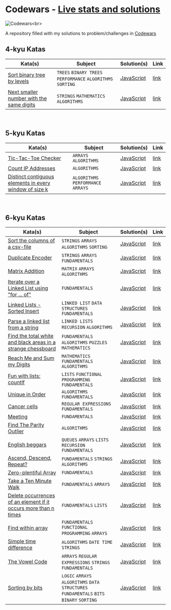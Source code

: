 # Codewars - [Live stats and solutions](https://www.codewars.com/users/juleanrod/stats)

![Codewars](https://github.r2v.ch/codewars?user=juleanrod&stroke=rgb(72,209,141))<br>

A repository filled with my solutions to problem/challenges in [Codewars](https://www.codewar.com)
<br>

## 4-kyu Katas
| Kata(s) | Subject | Solution(s) | Link |
|--|--|--|--|
| [Sort binary tree by levels](https://github.com/juleanrod/codewars/tree/main/javascript/4-kyu) | `TREES` `BINARY TREES` `PERFORMANCE` `ALGORITHMS` `SORTING` | [JavaScript](https://github.com/juleanrod/codewars/blob/main/javascript/4-kyu/sortBinaryTreebyLeves.js) | [link](https://www.codewars.com/kata/52bef5e3588c56132c0003bc) |
| [Next smaller number with the same digits](https://github.com/juleanrod/codewars/tree/main/javascript/4-kyu) | `STRINGS` `MATHEMATICS` `ALGORITHMS`| [JavaScript](https://github.com/juleanrod/codewars/blob/main/javascript/4-kyu/NextSmaller.js) | [link](https://www.codewars.com/kata/5659c6d896bc135c4c00021e) |

<br>

## 5-kyu Katas
| Kata(s) | Subject | Solution(s) | Link |
|--|--|--|--|
| [Tic-Tac-Toe Checker](https://github.com/juleanrod/codewars/tree/main/javascript/5-kyu) | `ARRAYS` `ALGORITHMS` | [JavaScript](https://github.com/juleanrod/codewars/blob/main/javascript/5-kyu/ticTacToe.js) | [link](https://www.codewars.com/kata/525caa5c1bf619d28c000335) |
| [Count IP Addresses](https://github.com/juleanrod/codewars/tree/main/javascript/5-kyu) | `ALGORITHMS` | [JavaScript](https://github.com/juleanrod/codewars/blob/main/javascript/5-kyu/CountIPAddresses.js) | [link](https://www.codewars.com/kata/526989a41034285187000de4) |
| [Distinct contiguous elements in every window of size k](https://github.com/juleanrod/codewars/tree/main/javascript/5-kyu) | `ALGORITHMS` `PERFORMANCE` `ARRAYS` | [JavaScript](https://github.com/juleanrod/codewars/blob/main/javascript/5-kyu/countContiguousDistinct.js) | [link](https://www.codewars.com/kata/5945f0c207693bc53100006b) |

<br>

## 6-kyu Katas
| Kata(s) | Subject | Solution(s) | Link |
|--|--|--|--|
| [Sort the columns of a csv-file](https://github.com/juleanrod/codewars/tree/main/javascript/6-kyu) | `STRINGS` `ARRAYS` `ALGORITHMS` `SORTING` | [JavaScript](https://github.com/juleanrod/codewars/blob/main/javascript/6-kyu/sortColumnsCSVFile.js) | [link](https://www.codewars.com/kata/57f7f71a7b992e699400013f) |
| [Duplicate Encoder](https://github.com/juleanrod/codewars/tree/main/javascript/6-kyu) | `STRINGS` `ARRAYS` `FUNDAMENTALS` | [JavaScript](https://github.com/juleanrod/codewars/blob/main/javascript/6-kyu/duplicateEncoder.js) | [link](https://www.codewars.com/kata/54b42f9314d9229fd6000d9c) |
| [Matrix Addition](https://github.com/juleanrod/codewars/tree/main/javascript/6-kyu) | `MATRIX` `ARRAYS` `ALGORITHMS` | [JavaScript](https://github.com/juleanrod/codewars/blob/main/javascript/6-kyu/matrixAddition.js) | [link](https://www.codewars.com/kata/526233aefd4764272800036f) |
| [Iterate over a Linked List using "for ... of"](https://github.com/juleanrod/codewars/tree/main/javascript/6-kyu) | `FUNDAMENTALS` | [JavaScript](https://github.com/juleanrod/codewars/blob/main/javascript/6-kyu/linkedListIterator.js) | [link](https://www.codewars.com/kata/5a0928398ba914ca6b00002b) |
| [Linked Lists - Sorted Insert](https://github.com/juleanrod/codewars/tree/main/javascript/6-kyu) | `LINKED LIST` `DATA STRUCTURES` `FUNDAMENTALS` | [JavaScript](https://github.com/juleanrod/codewars/blob/main/javascript/6-kyu/LinkedListSortedInsert.js) | [link](https://www.codewars.com/kata/55cc33e97259667a08000044) |
| [Parse a linked list from a string](https://github.com/juleanrod/codewars/tree/main/javascript/6-kyu) | `LINKED LISTS` `RECURSION` `ALGORITHMS` | [JavaScript](https://github.com/juleanrod/codewars/blob/main/javascript/6-kyu/StringToLinkedList.js) | [link](https://www.codewars.com/kata/582c5382f000e535100001a7) |
| [Find the total white and black areas in a strange chessboard](https://github.com/juleanrod/codewars/tree/main/javascript/6-kyu) | `FUNDAMENTALS` `ALGORITHMS` `PUZZLES` `MATHEMATICS` | [JavaScript](https://github.com/juleanrod/codewars/blob/main/javascript/6-kyu/BlackAndWhiteArea.js) | [link](https://www.codewars.com/kata/6262f9f7afc4729d8f5bef48) |
| [Reach Me and Sum my Digits](https://github.com/juleanrod/codewars/tree/main/javascript/6-kyu) | `MATHEMATICS` `FUNDAMENTALS` `ALGORITHMS` | [JavaScript](https://github.com/juleanrod/codewars/blob/main/javascript/6-kyu/SumMyDigits.js) | [link](https://www.codewars.com/kata/55ffb44050558fdb200000a4) |
| [Fun with lists: countlf](https://github.com/juleanrod/codewars/tree/main/javascript/6-kyu) | `LISTS` `FUNCTIONAL PROGRAMMING` `FUNDAMENTALS`| [JavaScript](https://github.com/juleanrod/codewars/blob/main/javascript/6-kyu/FunWithLists.js) | [link](https://www.codewars.com/kata/5819081d056d4bdd410004f8) |
| [Unique in Order](https://github.com/juleanrod/codewars/tree/main/javascript/6-kyu) | `ALGORITHMS` `FUNDAMENTALS` | [JavaScript](https://github.com/juleanrod/codewars/blob/main/javascript/6-kyu/uniqueInOrder.js) | [link](https://www.codewars.com/kata/54e6533c92449cc251001667) |
| [Cancer cells](https://github.com/juleanrod/codewars/tree/main/javascript/6-kyu) | `REGULAR EXPRESSIONS` `FUNDAMENTALS` | [JavaScript](https://github.com/juleanrod/codewars/blob/main/javascript/6-kyu/cutCancerCells.js) | [link](https://www.codewars.com/kata/5931614bb2f657c18c0001c3) |
| [Meeting](https://github.com/juleanrod/codewars/tree/main/javascript/6-kyu) | `FUNDAMENTALS` | [JavaScript](https://github.com/juleanrod/codewars/blob/main/javascript/6-kyu/meeting.js) | [link](https://www.codewars.com/kata/59df2f8f08c6cec835000012) |
| [Find The Parity Outlier](https://github.com/juleanrod/codewars/tree/main/javascript/6-kyu) | `ALGORITHMS` | [JavaScript](https://github.com/juleanrod/codewars/blob/main/javascript/6-kyu/findOutlier.js) | [link](https://www.codewars.com/kata/5526fc09a1bbd946250002dc) |
| [English beggars](https://github.com/juleanrod/codewars/tree/main/javascript/6-kyu) | `QUEUES` `ARRAYS` `LISTS` `RECURSION` `FUNDAMENTALS` | [JavaScript](https://github.com/juleanrod/codewars/blob/main/javascript/6-kyu/beggars.js) | [link](https://www.codewars.com/kata/59590976838112bfea0000fa) |
| [Ascend, Descend, Repeat?](https://github.com/juleanrod/codewars/tree/main/javascript/6-kyu) | `FUNDAMENTALS` `STRINGS` `ALGORITHMS` | [JavaScript](https://github.com/juleanrod/codewars/blob/main/javascript/6-kyu/ascendDescend.js) | [link](https://www.codewars.com/kata/62ca07aaedc75c88fb95ee2f) |
| [Zero-plentiful Array](https://github.com/juleanrod/codewars/tree/main/javascript/6-kyu) | `FUNDAMENTALS` | [JavaScript](https://github.com/juleanrod/codewars/blob/main/javascript/6-kyu/zeroPlentiful.js) | [link](https://www.codewars.com/kata/59e270da7997cba3d3000041) |
| [Take a Ten Minute Walk](https://github.com/juleanrod/codewars/tree/main/javascript/6-kyu) | `FUNDAMENTALS` `ARRAYS` | [JavaScript](https://github.com/juleanrod/codewars/blob/main/javascript/6-kyu/isValidWalk.js) | [link](https://www.codewars.com/kata/54da539698b8a2ad76000228) |
| [Delete occurrences of an element if it occurs more than n times](https://github.com/juleanrod/codewars/tree/main/javascript/6-kyu) | `FUNDAMENTALS` `LISTS` | [JavaScript](https://github.com/juleanrod/codewars/blob/main/javascript/6-kyu/deleteNth.js) | [link](https://www.codewars.com/kata/554ca54ffa7d91b236000023) |
| [Find within array](https://github.com/juleanrod/codewars/tree/main/javascript/6-kyu) | `FUNDAMENTALS` `FUNCTIONAL PROGRAMMING` `ARRAYS` | [JavaScript](https://github.com/juleanrod/codewars/blob/main/javascript/6-kyu/findInArray.js) | [link](https://www.codewars.com/kata/51f082ba7297b8f07f000001) |
| [Simple time difference](https://github.com/juleanrod/codewars/tree/main/javascript/6-kyu) | `ALGORITHMS` `DATE TIME` `STRINGS` | [JavaScript](https://github.com/juleanrod/codewars/blob/main/javascript/6-kyu/getMinutes.js) | [link](https://www.codewars.com/kata/5b76a34ff71e5de9db0000f2) |
| [The Vowel Code](https://github.com/juleanrod/codewars/tree/main/javascript/6-kyu) | `ARRAYS` `REGULAR EXPRESSIONS` `STRINGS` `FUNDAMENTALS` | [JavaScript](https://github.com/juleanrod/codewars/blob/main/javascript/6-kyu/vowels.js) | [link](https://www.codewars.com/kata/53697be005f803751e0015aa) |
| [Sorting by bits](https://github.com/juleanrod/codewars/tree/main/javascript/6-kyu) | `LOGIC` `ARRAYS` `ALGORITHMS` `DATA STRUCTURES` `FUNDAMENTALS` `BITS` `BINARY` `SORTING` | [JavaScript](https://github.com/juleanrod/codewars/blob/main/javascript/6-kyu/sortByBits.js) | [link](https://www.codewars.com/kata/59fa8e2646d8433ee200003f) |

<br>
